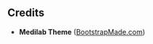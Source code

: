 ## Credits

* **Medilab Theme** ([BootstrapMade.com](https://bootstrapmade.com/medilab-free-medical-bootstrap-theme/))